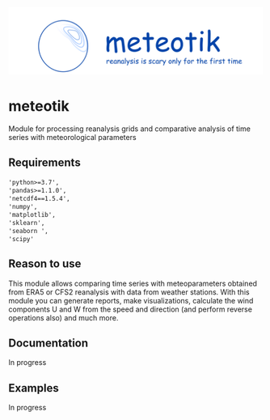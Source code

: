 # ![meteotik_logo.png](https://raw.githubusercontent.com/ITMO-NSS-team/meteotik/main/media/meteotik_logo.png)

# meteotik
Module for processing reanalysis grids and comparative analysis of time series with meteorological parameters

## Requirements
    'python>=3.7',
    'pandas>=1.1.0',
    'netcdf4==1.5.4',
    'numpy',
    'matplotlib',
    'sklearn',
    'seaborn ',
    'scipy'
    
## Reason to use
This module allows comparing time series with meteoparameters obtained from ERA5 or CFS2 reanalysis with data from weather stations. With this module you can generate reports, make visualizations, calculate the wind components U and W from the speed and direction (and perform reverse operations also) and much more.

## Documentation
In progress

## Examples 
In progress